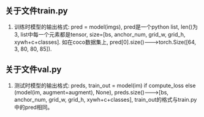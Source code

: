 ## 关于文件train.py
1. 训练时模型的输出格式: pred = model(imgs), pred是一个python list, len()为3, list中每一个元素都是tensor, size=[bs, anchor_num, grid_w, grid_h, xywh+c+classes]. 如在coco数据集上, pred[0].size()--->torch.Size([64, 3, 80, 80, 85]).


## 关于文件val.py
1. 测试时模型的输出格式: preds, train_out = model(im) if compute_loss else (model(im, augment=augment), None), preds.size()--->[bs, anchor_num, grid_w, grid_h, xywh+c+classes], train_out的格式与train.py中的pred相同。

























